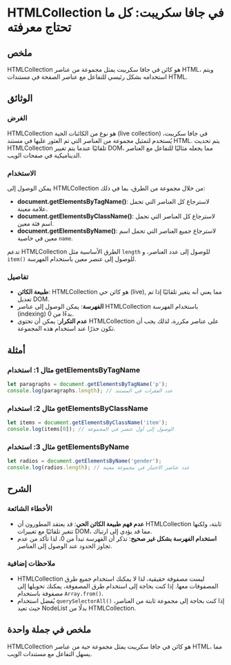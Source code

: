 <!--
Meta Description: # HTMLCollection في جافا سكريبت: كل ما تحتاج معرفته ## ملخص HTMLCollection هو كائن في جافا سكريبت يمثل مجموعة من عناصر HTML، ويتم استخدامه بشكل رئيسي ...
Meta Keywords: htmlcollection, إلى, العناصر, استخدام, مجموعة
-->

# HTMLCollection في جافا سكريبت: كل ما تحتاج معرفته

## ملخص
HTMLCollection هو كائن في جافا سكريبت يمثل مجموعة من عناصر HTML، ويتم استخدامه بشكل رئيسي للتفاعل مع عناصر الصفحة في مستندات HTML.

## الوثائق
### الغرض
HTMLCollection هو نوع من الكائنات الحية (live collection) في جافا سكريبت، يُستخدم لتمثيل مجموعة من العناصر التي تم العثور عليها في مستند HTML. يتم تحديث HTMLCollection تلقائيًا عندما يتم تغيير DOM، مما يجعله مثاليًا للتفاعل مع العناصر الديناميكية في صفحات الويب.

### الاستخدام
يمكن الوصول إلى HTMLCollection من خلال مجموعة من الطرق، بما في ذلك:
- **document.getElementsByTagName()**: لاسترجاع كل العناصر التي تحمل علامة معينة.
- **document.getElementsByClassName()**: لاسترجاع كل العناصر التي تحمل اسم فئة معين.
- **document.getElementsByName()**: لاسترجاع جميع العناصر التي تحمل اسم معين في خاصية `name`.

تدعم HTMLCollection الطرق الأساسية مثل `length` للوصول إلى عدد العناصر، و `item()` للوصول إلى عنصر معين باستخدام الفهرسة.

### تفاصيل
- **طبيعة الكائن**: HTMLCollection هو كائن حي (live), مما يعني أنه يتغير تلقائيًا إذا تم تعديل DOM.
- **الفهرسة**: يمكن الوصول إلى عناصر HTMLCollection باستخدام الفهرسة (indexing) بدءًا من 0.
- **عدم التكرار**: يمكن أن تحتوي HTMLCollection على عناصر مكررة، لذلك يجب أن تكون حذرًا عند استخدام هذه المجموعة.

## أمثلة
### مثال 1: استخدام getElementsByTagName
```javascript
let paragraphs = document.getElementsByTagName('p');
console.log(paragraphs.length); // عدد الفقرات في المستند
```

### مثال 2: استخدام getElementsByClassName
```javascript
let items = document.getElementsByClassName('item');
console.log(items[0]); // الوصول إلى أول عنصر في المجموعة
```

### مثال 3: استخدام getElementsByName
```javascript
let radios = document.getElementsByName('gender');
console.log(radios.length); // عدد عناصر الاختيار في مجموعة معينة
```

## الشرح
### الأخطاء الشائعة
- **عدم فهم طبيعة الكائن الحي**: قد يعتقد المطورون أن HTMLCollection ثابتة، ولكنها تتغير تلقائيًا مع تغييرات DOM، مما قد يؤدي إلى ارتباك.
- **استخدام الفهرسة بشكل غير صحيح**: تذكر أن الفهرسة تبدأ من 0، لذا تأكد من عدم تجاوز الحدود عند الوصول إلى العناصر.

### ملاحظات إضافية
- HTMLCollection ليست مصفوفة حقيقية، لذا لا يمكنك استخدام جميع طرق المصفوفات معها. إذا كنت بحاجة إلى استخدام طرق المصفوفة، يمكنك تحويلها إلى مصفوفة باستخدام `Array.from()`.
- يُفضل استخدام `querySelectorAll()` إذا كنت بحاجة إلى مجموعة ثابتة من العناصر، حيث تعيد NodeList بدلًا من HTMLCollection.

## ملخص في جملة واحدة
HTMLCollection هو كائن في جافا سكريبت يمثل مجموعة حية من عناصر HTML، مما يسهل التفاعل مع مستندات الويب.